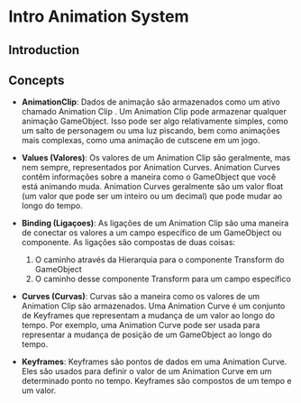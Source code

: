 # Intro Animation System

## Introduction

## Concepts

- **AnimationClip**: Dados de animação são armazenados como um ativo chamado Animation Clip . Um Animation Clip pode armazenar qualquer animação GameObject. Isso pode ser algo relativamente simples, como um salto de personagem ou uma luz piscando, bem como animações mais complexas, como uma animação de cutscene em um jogo.

- **Values (Valores)**: Os valores de um Animation Clip são geralmente, mas nem sempre, representados por Animation Curves. Animation Curves contêm informações sobre a maneira como o GameObject que você está animando muda. Animation Curves geralmente são um valor float (um valor que pode ser um inteiro ou um decimal) que pode mudar ao longo do tempo.

- **Binding (Ligaçoes)**: As ligações de um Animation Clip são uma maneira de conectar os valores a um campo específico de um GameObject ou componente. As ligações são compostas de duas coisas:
  
  1. O caminho através da Hierarquia para o componente Transform do GameObject
  2. O caminho desse componente Transform para um campo específico

- **Curves (Curvas)**: Curvas são a maneira como os valores de um Animation Clip são armazenados. Uma Animation Curve é um conjunto de Keyframes que representam a mudança de um valor ao longo do tempo. Por exemplo, uma Animation Curve pode ser usada para representar a mudança de posição de um GameObject ao longo do tempo.

- **Keyframes**: Keyframes são pontos de dados em uma Animation Curve. Eles são usados para definir o valor de um Animation Curve em um determinado ponto no tempo. Keyframes são compostos de um tempo e um valor.
